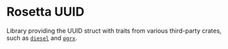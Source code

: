 # Rosetta UUID

Library providing the UUID struct with traits from various third-party crates,
such as [`diesel`](https://crates.io/crates/diesel) and [`pgrx`](https://crates.io/crates/pgrx).

